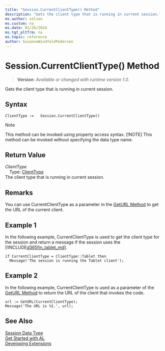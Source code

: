 ```yaml
---
title: "Session.CurrentClientType() Method"
description: "Gets the client type that is running in current session."
ms.author: solsen
ms.custom: na
ms.date: 02/26/2024
ms.tgt_pltfrm: na
ms.topic: reference
author: SusanneWindfeldPedersen
---
```

[//]: # (START>DO_NOT_EDIT)
[//]: # (IMPORTANT:Do not edit any of the content between here and the END>DO_NOT_EDIT.)
[//]: # (Any modifications should be made in the .xml files in the ModernDev repo.)
# Session.CurrentClientType() Method
> **Version**: _Available or changed with runtime version 1.0._

Gets the client type that is running in current session.


## Syntax
```AL
ClientType :=   Session.CurrentClientType()
```
> [!NOTE]
> This method can be invoked using property access syntax.
> [!NOTE]
> This method can be invoked without specifying the data type name.

## Return Value
*ClientType*  
&emsp;Type: [ClientType](../clienttype/clienttype-option.md)  
The client type that is running in current session.


[//]: # (IMPORTANT: END>DO_NOT_EDIT)

## Remarks  
You can use CurrentClientType as a parameter in the [GetURL Method](../system/system-geturl-clienttype-string-objecttype-integer-table-boolean-method.md) to get the URL of the current client.  

## Example 1

In the following example, CurrentClientType is used to get the client type for the session and return a message if the session uses the [!INCLUDE[d365fin_tablet_md](../../includes/d365fin_tablet_md.md)].  

```al
if CurrentClientType = ClientType::Tablet then  
  Message('The session is running the Tablet client');  
```  

## Example 2

 In the following example, CurrentClientType is used as a parameter of the [GetURL Method](../system/system-geturl-clienttype-string-objecttype-integer-table-boolean-method.md) to return the URL of the client that invokes the code.  

```al
url := GetURL(CurrentClientType);  
Message('The URL is %1.', url);  
```  


## See Also
[Session Data Type](session-data-type.md)  
[Get Started with AL](../../devenv-get-started.md)  
[Developing Extensions](../../devenv-dev-overview.md)